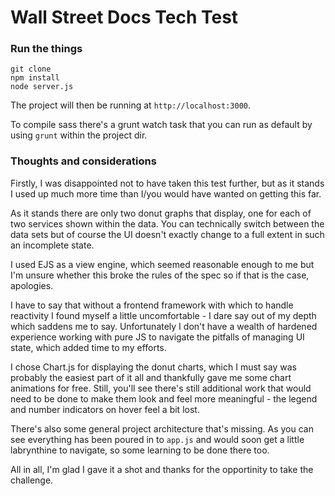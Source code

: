 # Wall Street Docs Tech Test

### Run the things

```
git clone
npm install
node server.js
```

The project will then be running at `http://localhost:3000`.

To compile sass there's a grunt watch task that you can run as default by using `grunt` within the project dir.

### Thoughts and considerations

Firstly, I was disappointed not to have taken this test further, but as it stands I used up much more time than I/you would have wanted on getting this far.

As it stands there are only two donut graphs that display, one for each of two services shown within the data. You can technically switch between the data sets but of course the UI doesn't exactly change to a full extent in such an incomplete state.

I used EJS as a view engine, which seemed reasonable enough to me but I'm unsure whether this broke the rules of the spec so if that is the case, apologies.

I have to say that without a frontend framework with which to handle reactivity I found myself a little uncomfortable - I dare say out of my depth which saddens me to say. Unfortunately I don't have a wealth of hardened experience working with pure JS to navigate the pitfalls of managing UI state, which added time to my efforts.

I chose Chart.js for displaying the donut charts, which I must say was probably the easiest part of it all and thankfully gave me some chart animations for free. Still, you'll see there's still additional work that would need to be done to make them look and feel more meaningful - the legend and number indicators on hover feel a bit lost.

There's also some general project architecture that's missing. As you can see everything has been poured in to `app.js` and would soon get a little labrynthine to navigate, so some learning to be done there too.

All in all, I'm glad I gave it a shot and thanks for the opportinity to take the challenge.
